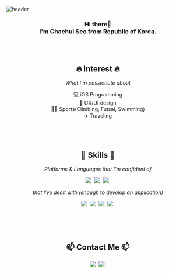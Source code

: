 ![header](https://capsule-render.vercel.app/api?type=waving&color=gradient&height=200&customColorList=3&text=Chaehui%20SEO&fontAlignY=45&desc=iOS%20Developer&descAlignY=25&descAlign=60&fontColor=394A58&fontSize=50)
<br>
<h3 align="center"> Hi there👋<br>I'm Chaehui Seo from Republic of Korea.<br></h3>
<br>
<br>
<div align="center">
	<h2>🔥 Interest 🔥</h2>
	<p><i>What I'm passionate about</i></p>
</div>
<div align="center">
💻 iOS Programming<br>
🔎 UX/UI design<br>
🧗‍♀️ Sports(Climbing, Futsal, Swimming)<br>
✈️ Traveling<br>
</div>
<br>
<br>
<br>
<div align="center">
<h2>🚀 Skills 🚀</h2>
<p><i>Platforms & Languages that I'm confident of</i></p>
</div>
<p align="center">
  <img src="https://img.shields.io/badge/iOS-black?style=flat-square&logo=iOS&logoColor=white"/></a>&nbsp 
  <img src="https://img.shields.io/badge/Swift-FA7343?style=flat-square&logo=Swift&logoColor=white"/></a>&nbsp 
  <img src="https://img.shields.io/badge/Xcode-147EFB?style=flat-square&logo=Xcode&logoColor=white"/></a>&nbsp
</p>
<div align="center">
<p><i>that I've dealt with (enough to develop an application)</i></p>
</div>
<p align="center">
  <img src="https://img.shields.io/badge/Android-3DDC84?style=flat-square&logo=android&logoColor=white"/></a>&nbsp 
  <img src="https://img.shields.io/badge/Kotlin-7F52FF?style=flat-square&logo=Kotlin&logoColor=white"/></a>&nbsp
  <img src="https://img.shields.io/badge/Android Studio-3DDC84?style=flat-square&logo=Android Studio&logoColor=white"/></a>&nbsp
  <img src="https://img.shields.io/badge/Flutter-02569B?style=flat-square&logo=flutter&logoColor=white"/></a>&nbsp
</p>
<br>
<br>
<br>
<h2 align="center">📫 Contact Me 📫</h2>
<p align="center">
  <a href="https://www.linkedin.com/in/chaehui-seo/"><img src="https://img.shields.io/badge/LinkedIn-0077B5?style=flat-square&logo=linkedin&logoColor=white&link=https://www.linkedin.com/in/chaehui-seo/"/></a>&nbsp
  <a href="mailto:sch0991@gmail.com"><img src="https://img.shields.io/badge/Gmail-d14836?style=flat-square&logo=Gmail&logoColor=white&link=sch0991@gmail.com"/></a>&nbsp
</p>
